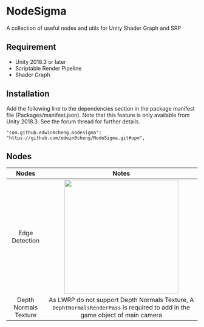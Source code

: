 # NodeSigma

A collection of useful nodes and utils for Unity Shader Graph and SRP

## Requirement

* Unity 2018.3 or later
* Scriptable Render Pipeline
* Shader Graph

## Installation

Add the following line to the dependencies section in the package manifest file (Packages/manifest.json). Note that this feature is only available from Unity 2018.3. See the forum thread for further details.

```
"com.github.edwin0cheng.nodesigma": "https://github.com/edwin0cheng/NodeSigma.git#upm",
```


## Nodes

| Nodes             | Notes  |
:-------------------------:|:-------------------------:
Edge Detection |<img src="https://i.imgur.com/SeTLqms.png" width="300">
Depth Normals Texture | As LWRP do not support Depth Normals Texture, A `DephtNormalsRenderPass` is required to add in the game object of main camera
